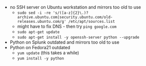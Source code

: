 - no SSH server on Ubuntu workstation and mirrors too old to use
  - `sudo sed -i -re 's/([a-z]{2}\.)?archive.ubuntu.com|security.ubuntu.com/old-releases.ubuntu.com/g' /etc/apt/sources.list`
  - might have to fix DNS - then try `ping google.com`
  - `sudo apt-get update`
  - `sudo apt-get install -y openssh-server python --upgrade`
- Python on Splunk outdated and mirrors too old to use
- Python on Fedora21 outdated
  - `yum update` (this takes a while)
  - `yum install -y python`
